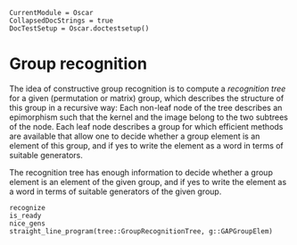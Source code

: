 ```@meta
CurrentModule = Oscar
CollapsedDocStrings = true
DocTestSetup = Oscar.doctestsetup()
```

# Group recognition

The idea of constructive group recognition is to compute a *recognition tree*
for a given (permutation or matrix) group, which describes the structure
of this group in a recursive way:
Each non-leaf node of the tree describes an epimorphism such that
the kernel and the image belong to the two subtrees of the node.
Each leaf node describes a group for which efficient methods are available
that allow one to decide whether a group element is an element of this group,
and if yes to write the element as a word in terms of suitable generators.

The recognition tree has enough information to decide whether a group element
is an element of the given group,
and if yes to write the element as a word in terms of suitable generators
of the given group.

```@docs
recognize
is_ready
nice_gens
straight_line_program(tree::GroupRecognitionTree, g::GAPGroupElem)
```

